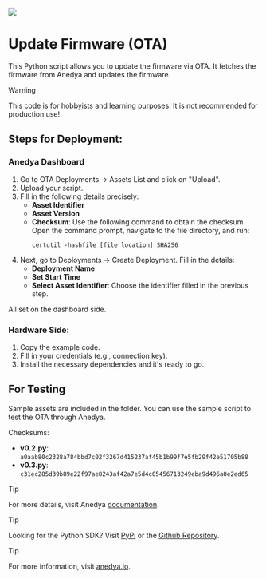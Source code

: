 [<img src="https://img.shields.io/badge/Anedya-Documentation-blue?style=for-the-badge">](https://docs.anedya.io?utm_source=github&utm_medium=link&utm_campaign=github-examples&utm_content=pi)

# Update Firmware (OTA)

This Python script allows you to update the firmware via OTA. It fetches the firmware from Anedya and updates the firmware.

> [!WARNING]
> This code is for hobbyists and learning purposes. It is not recommended for production use!

## Steps for Deployment:
### Anedya Dashboard

1. Go to OTA Deployments -> Assets List and click on "Upload".
2. Upload your script.
3. Fill in the following details precisely:
    - **Asset Identifier**
    - **Asset Version**
    - **Checksum**: Use the following command to obtain the checksum. Open the command prompt, navigate to the file directory, and run:
      ```
      certutil -hashfile [file location] SHA256
      ```
4. Next, go to Deployments -> Create Deployment. Fill in the details:
    - **Deployment Name**
    - **Set Start Time**
    - **Select Asset Identifier**: Choose the identifier filled in the previous step.

All set on the dashboard side.

### Hardware Side:
1. Copy the example code.
2. Fill in your credentials (e.g., connection key).
3. Install the necessary dependencies and it's ready to go.

## For Testing

Sample assets are included in the folder. You can use the sample script to test the OTA through Anedya.

Checksums:
- **v0.2.py**: `a0aab80c2328a784bbd7c02f3267d415237af45b1b99f7e5fb29f42e51705b88`
- **v0.3.py**: `c31ec285d39b89e22f97ae8243af42a7e5d4c05456713249eba9d496a0e2ed65`

> [!TIP]
> For more details, visit Anedya [documentation](https://docs.anedya.io?utm_source=github&utm_medium=link&utm_campaign=github-examples&utm_content=pi).

> [!TIP]
> Looking for the Python SDK? Visit [PyPi](https://pypi.org/project/anedya-dev-sdk/) or the [Github Repository](https://github.com/anedyaio/anedya-dev-sdk-pyhton).

> [!TIP]
> For more information, visit [anedya.io](https://anedya.io/?utm_source=github&utm_medium=link&utm_campaign=github-examples&utm_content=pi).
